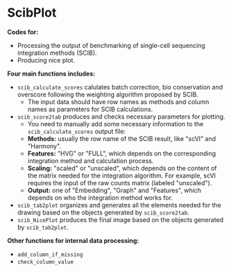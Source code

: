 # ScibPlot
**Codes for:**
- Processing the output of benchmarking of single-cell sequencing integration methods (SCIB).
- Producing nice plot.

**Four main functions includes:**
- `scib_calculate_scores` calulates batch correction, bio conservation and overscore following the weighting algorithm proposed by SCIB.
  - The input data should have row names as methods and column names as parameters for SCIB calculations.
- `scib_score2tab` produces and checks necessary parameters for plotting. 
  - You need to manually add some necessary information to the `scib_calculate_scores` output file: 
  - **Methods:** usually the row name of the SCIB result, like "scVI" and "Harmony".
  - **Features:** "HVG" or "FULL", which depends on the corresponding integration method and calculation process.
  - **Scaling:** "scaled" or "unscaled", which depends on the content of the matrix needed for the integration algorithm. For example, scVI requires the input of the raw counts matrix (labeled "unscaled").
  - **Output:** one of "Embedding", "Graph" and "Features", which depends on who the integration method works for.
- `scib_tab2plot` organizes and generates all the elements needed for the drawing based on the objects generated by `scib_score2tab`.
- `scib_NicePlot` produces the final image based on the objects generated by `scib_tab2plot`.

**Other functions for internal data processing:**
- `add_column_if_missing`
- `check_column_value`


